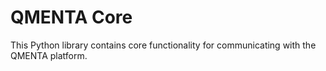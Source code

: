# QMENTA Core
This Python library contains core functionality for communicating with
the QMENTA platform.
